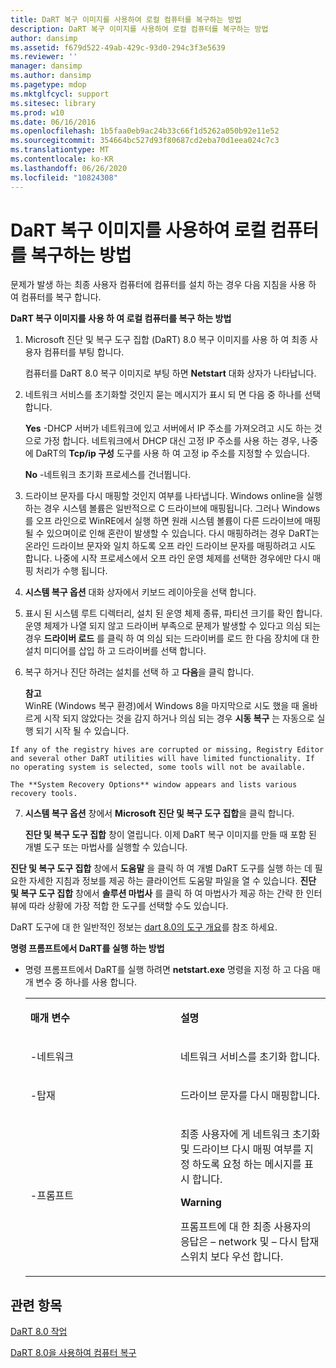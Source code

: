 ```yaml
---
title: DaRT 복구 이미지를 사용하여 로컬 컴퓨터를 복구하는 방법
description: DaRT 복구 이미지를 사용하여 로컬 컴퓨터를 복구하는 방법
author: dansimp
ms.assetid: f679d522-49ab-429c-93d0-294c3f3e5639
ms.reviewer: ''
manager: dansimp
ms.author: dansimp
ms.pagetype: mdop
ms.mktglfcycl: support
ms.sitesec: library
ms.prod: w10
ms.date: 06/16/2016
ms.openlocfilehash: 1b5faa0eb9ac24b33c66f1d5262a050b92e11e52
ms.sourcegitcommit: 354664bc527d93f80687cd2eba70d1eea024c7c3
ms.translationtype: MT
ms.contentlocale: ko-KR
ms.lasthandoff: 06/26/2020
ms.locfileid: "10824308"
---
```

# DaRT 복구 이미지를 사용하여 로컬 컴퓨터를 복구하는 방법


문제가 발생 하는 최종 사용자 컴퓨터에 컴퓨터를 설치 하는 경우 다음 지침을 사용 하 여 컴퓨터를 복구 합니다.

**DaRT 복구 이미지를 사용 하 여 로컬 컴퓨터를 복구 하는 방법**

1.  Microsoft 진단 및 복구 도구 집합 (DaRT) 8.0 복구 이미지를 사용 하 여 최종 사용자 컴퓨터를 부팅 합니다.

    컴퓨터를 DaRT 8.0 복구 이미지로 부팅 하면 **Netstart** 대화 상자가 나타납니다.

2.  네트워크 서비스를 초기화할 것인지 묻는 메시지가 표시 되 면 다음 중 하나를 선택 합니다.

    **Yes** -DHCP 서버가 네트워크에 있고 서버에서 IP 주소를 가져오려고 시도 하는 것으로 가정 합니다. 네트워크에서 DHCP 대신 고정 IP 주소를 사용 하는 경우, 나중에 DaRT의 **Tcp/ip 구성** 도구를 사용 하 여 고정 ip 주소를 지정할 수 있습니다.

    **No** -네트워크 초기화 프로세스를 건너뜁니다.

3.  드라이브 문자를 다시 매핑할 것인지 여부를 나타냅니다. Windows online을 실행 하는 경우 시스템 볼륨은 일반적으로 C 드라이브에 매핑됩니다. 그러나 Windows를 오프 라인으로 WinRE에서 실행 하면 원래 시스템 볼륨이 다른 드라이브에 매핑될 수 있으며이로 인해 혼란이 발생할 수 있습니다. 다시 매핑하려는 경우 DaRT는 온라인 드라이브 문자와 일치 하도록 오프 라인 드라이브 문자를 매핑하려고 시도 합니다. 나중에 시작 프로세스에서 오프 라인 운영 체제를 선택한 경우에만 다시 매핑 처리가 수행 됩니다.

4.  **시스템 복구 옵션** 대화 상자에서 키보드 레이아웃을 선택 합니다.

5.  표시 된 시스템 루트 디렉터리, 설치 된 운영 체제 종류, 파티션 크기를 확인 합니다. 운영 체제가 나열 되지 않고 드라이버 부족으로 문제가 발생할 수 있다고 의심 되는 경우 **드라이버 로드** 를 클릭 하 여 의심 되는 드라이버를 로드 한 다음 장치에 대 한 설치 미디어를 삽입 하 고 드라이버를 선택 합니다.

6.  복구 하거나 진단 하려는 설치를 선택 하 고 **다음**을 클릭 합니다.

    **참고**  
    WinRE (Windows 복구 환경)에서 Windows 8을 마지막으로 시도 했을 때 올바르게 시작 되지 않았다는 것을 감지 하거나 의심 되는 경우 **시동 복구** 는 자동으로 실행 되기 시작 될 수 있습니다.



~~~
If any of the registry hives are corrupted or missing, Registry Editor and several other DaRT utilities will have limited functionality. If no operating system is selected, some tools will not be available.

The **System Recovery Options** window appears and lists various recovery tools.
~~~

7. **시스템 복구 옵션** 창에서 **Microsoft 진단 및 복구 도구 집합**을 클릭 합니다.

   **진단 및 복구 도구 집합** 창이 열립니다. 이제 DaRT 복구 이미지를 만들 때 포함 된 개별 도구 또는 마법사를 실행할 수 있습니다.

**진단 및 복구 도구 집합** 창에서 **도움말** 을 클릭 하 여 개별 DaRT 도구를 실행 하는 데 필요한 자세한 지침과 정보를 제공 하는 클라이언트 도움말 파일을 열 수 있습니다. **진단 및 복구 도구 집합** 창에서 **솔루션 마법사** 를 클릭 하 여 마법사가 제공 하는 간략 한 인터뷰에 따라 상황에 가장 적합 한 도구를 선택할 수도 있습니다.

DaRT 도구에 대 한 일반적인 정보는 [dart 8.0의 도구 개요](overview-of-the-tools-in-dart-80-dart-8.md)를 참조 하세요.

**명령 프롬프트에서 DaRT를 실행 하는 방법**

- 명령 프롬프트에서 DaRT를 실행 하려면 **netstart.exe** 명령을 지정 하 고 다음 매개 변수 중 하나를 사용 합니다.

  <table>
  <colgroup>
  <col width="50%" />
  <col width="50%" />
  </colgroup>
  <tbody>
  <tr class="odd">
  <td align="left"><p><strong>매개 변수</strong></p></td>
  <td align="left"><p><strong>설명</strong></p></td>
  </tr>
  <tr class="even">
  <td align="left"><p>-네트워크</p></td>
  <td align="left"><p>네트워크 서비스를 초기화 합니다.</p></td>
  </tr>
  <tr class="odd">
  <td align="left"><p>-탑재</p></td>
  <td align="left"><p>드라이브 문자를 다시 매핑합니다.</p></td>
  </tr>
  <tr class="even">
  <td align="left"><p>-프롬프트</p></td>
  <td align="left"><p>최종 사용자에 게 네트워크 초기화 및 드라이브 다시 매핑 여부를 지정 하도록 요청 하는 메시지를 표시 합니다.</p>
  <div class="alert">
  <strong>Warning</strong><br/><p>프롬프트에 대 한 최종 사용자의 응답은 – network 및 – 다시 탑재 스위치 보다 우선 합니다.</p>
  </div>
  <div>

  </div></td>
  </tr>
  </tbody>
  </table>



## 관련 항목


[DaRT 8.0 작업](operations-for-dart-80-dart-8.md)

[DaRT 8.0을 사용하여 컴퓨터 복구](recovering-computers-using-dart-80-dart-8.md)









